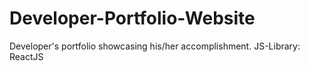 # Developer-Portfolio-Website
Developer's portfolio showcasing his/her accomplishment.
JS-Library: ReactJS
